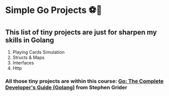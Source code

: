 # Simple Go Projects ⚽🔩

## This list of tiny projects are just for sharpen my skills in Golang

1. Playing Cards Simulation
2. Structs & Maps
3. Interfaces
4. Http

### All those tiny projects are within this course: [Go: The Complete Developer's Guide (Golang)](https://www.udemy.com/course/go-the-complete-developers-guide/) from Stephen Grider
